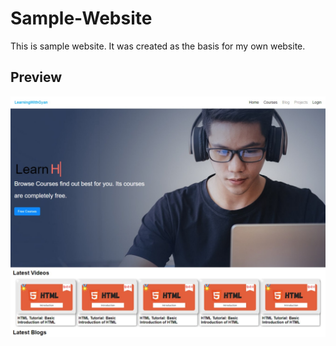 # Sample-Website
This is sample website. It was created as the basis for my own website.
## Preview
<img src="https://raw.githubusercontent.com/Gyanendra-Singh01/Personal-Website/main/images/demo.jpeg">
